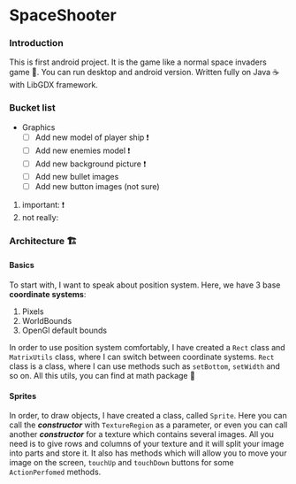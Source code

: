 # SpaceShooter

### Introduction
This is first android project. It is the game like a normal space invaders game :space_invader:. You can run desktop and android version. Written fully on Java :coffee: with LibGDX framework.

### Bucket list
- Graphics 
  - [ ] Add new model of player ship :heavy_exclamation_mark: 
  - [ ] Add new enemies model :heavy_exclamation_mark:
  - [ ] Add new background picture :heavy_exclamation_mark:
  - [ ] Add new bullet images
  - [ ] Add new button images (not sure)

1. important: :heavy_exclamation_mark:
2. not really: 

### Architecture 	:building_construction:
#### Basics
To start with, I want to speak about position system. 
Here, we have 3 base **coordinate systems**:
  1. Pixels
  2. WorldBounds
  3. OpenGl default bounds
  
In order to use position system comfortably, I have created a ```Rect``` class and ```MatrixUtils``` class, where I can switch between coordinate systems. ```Rect``` class is a class, where I can use methods such as ```setBottom```, ```setWidth``` and so on.
All this utils, you can find at math package :file_folder:

#### Sprites
In order, to draw objects, I have created a class, called ```Sprite```. Here you can call the ***constructor*** with ```TextureRegion``` as a parameter, or even you can call another ***constructor*** for a texture which contains several images. All you need is to give rows and columns of your texture and it will split your image into parts and store it. It also has methods which will allow you to move your image on the screen, ```touchUp``` and ```touchDown``` buttons for some ```ActionPerfomed``` methods.
